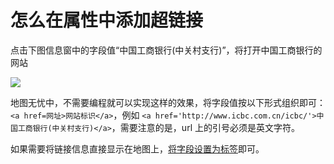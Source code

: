 # 怎么在属性中添加超链接

点击下图信息窗中的字段值“中国工商银行(中关村支行)”，将打开中国工商银行的网站

![](https://pic.dituwuyou.com/map%2Fpicture%2Fhyperlink.png)

地图无忧中，不需要编程就可以实现这样的效果，将字段值按以下形式组织即可：```<a href=网址>网站标识</a>```，例如 ```<a href='http://www.icbc.com.cn/icbc/'>中国工商银行(中关村支行)</a>```，需要注意的是，url 上的引号必须是英文字符。

如果需要将链接信息直接显示在地图上，[将字段设置为标签](/display-label.html)即可。

